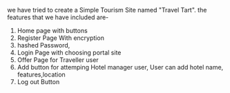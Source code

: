 we have tried to create a Simple Tourism Site named "Travel Tart". the features that we have included are-
1. Home page with buttons
2. Register Page With encryption
3. hashed Password,
4. Login Page with choosing portal site
5. Offer Page for Traveller user
6. Add button for attemping Hotel manager user, User can add hotel name, features,location
7. Log out Button


